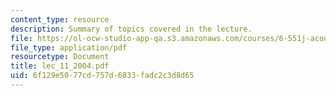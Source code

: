 ```yaml
---
content_type: resource
description: Summary of topics covered in the lecture.
file: https://ol-ocw-studio-app-qa.s3.amazonaws.com/courses/6-551j-acoustics-of-speech-and-hearing-fall-2004/6f129e5077cd757d6833fadc2c3d8d65_lec_11_2004.pdf
file_type: application/pdf
resourcetype: Document
title: lec_11_2004.pdf
uid: 6f129e50-77cd-757d-6833-fadc2c3d8d65
---
```

